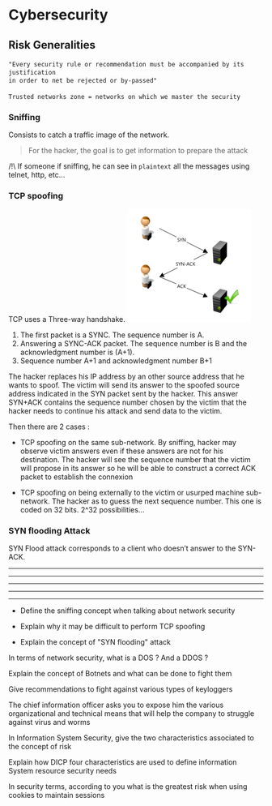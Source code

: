 # Cybersecurity

## Risk Generalities

```
"Every security rule or recommendation must be accompanied by its justification
in order to net be rejected or by-passed"

Trusted networks zone = networks on which we master the security
```

### Sniffing
Consists to catch  a traffic image of the network.

>For the hacker, the goal is to get information to prepare the attack

/!\ If someone if sniffing, he can see in `plaintext` all the messages using telnet, http, etc...

### TCP spoofing

TCP uses a Three-way handshake.
![Three-way handshake](https://github.com/AsterYujano/Cybersecurity/blob/master/img/3wayhs.PNG)
1. The first packet is a SYNC. The sequence number is A.
2. Answering  a SYNC-ACK packet. The sequence number is B and the acknowledgment number is (A+1).
3. Sequence number A+1 and acknowledgment number B+1

The hacker replaces his IP address by an other source address that he wants to spoof. The victim will send its answer to the spoofed source address indicated in the SYN packet sent by the hacker.
This answer SYN+ACK contains the sequence number chosen by the victim that the hacker needs to continue his attack and send data to the victim.

Then there are 2 cases : 

* TCP spoofing on the same sub-network.
By sniffing, hacker may observe victim answers even if these answers are not for his destination. The hacker will see the sequence number that the victim will propose in its answer so he will be able to construct a correct ACK packet to establish the connexion

* TCP spoofing on being externally to the victim or usurped machine sub-network. The hacker as to guess the next sequence number. This one is coded on 32 bits. 2^32 possibilities...

### SYN flooding Attack

SYN Flood attack corresponds to a client who doesn’t answer to the SYN-ACK.


***
***
***
***
___


* Define the sniffing concept when talking about network security

* Explain why it may be difficult to perform TCP spoofing						

* Explain the concept of "SYN flooding" attack							

In terms of network security, what is a DOS ? And a DDOS ?							

Explain the concept of Botnets and what can be done to fight them							

Give recommendations to fight against various types of keyloggers							

The chief information officer asks you to expose him the various organizational and technical means that will help the company to struggle against virus and worms 					

In Information System Security, give the two characteristics associated to the concept of risk							

Explain how DICP four characteristics are used to define information System resource security needs	

In security terms, according to you what is the greatest risk when using cookies to maintain sessions							
						




